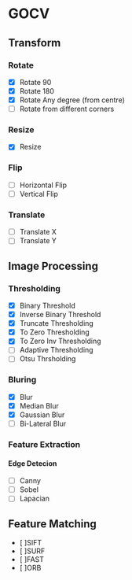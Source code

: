 # GOCV

## Transform

### Rotate

- [x] Rotate 90
- [x] Rotate 180
- [x] Rotate Any degree (from centre)
- [ ] Rotate from different corners

### Resize 
- [x] Resize

### Flip
- [ ] Horizontal Flip
- [ ] Vertical Flip

### Translate
- [ ] Translate X
- [ ] Translate Y
## Image Processing

### Thresholding
- [x] Binary Threshold
- [x] Inverse Binary Threshold
- [x] Truncate Thresholding
- [x] To Zero Thresholding
- [x] To Zero Inv Thresholding
- [ ] Adaptive Thresholding
- [ ] Otsu Thrsholding

### Bluring
- [x] Blur
- [x] Median Blur
- [x] Gaussian Blur
- [ ] Bi-Lateral Blur

### Feature Extraction

#### Edge Detecion
- [ ] Canny
- [ ] Sobel
- [ ] Lapacian

## Feature Matching
- [ ]SIFT
- [ ]SURF
- [ ]FAST
- [ ]ORB

